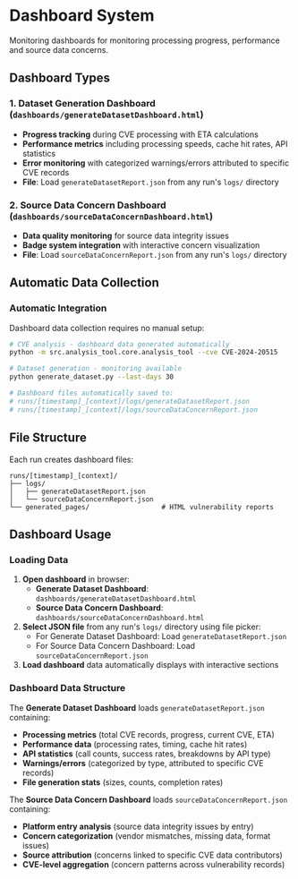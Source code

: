 # Dashboard System

Monitoring dashboards for monitoring processing progress, performance and source data concerns.

## Dashboard Types

### 1. Dataset Generation Dashboard (`dashboards/generateDatasetDashboard.html`)

- **Progress tracking** during CVE processing with ETA calculations
- **Performance metrics** including processing speeds, cache hit rates, API statistics
- **Error monitoring** with categorized warnings/errors attributed to specific CVE records
- **File**: Load `generateDatasetReport.json` from any run's `logs/` directory

### 2. Source Data Concern Dashboard (`dashboards/sourceDataConcernDashboard.html`)

- **Data quality monitoring** for source data integrity issues
- **Badge system integration** with interactive concern visualization
- **File**: Load `sourceDataConcernReport.json` from any run's `logs/` directory

## Automatic Data Collection

### Automatic Integration

Dashboard data collection requires no manual setup:

```bash
# CVE analysis - dashboard data generated automatically
python -m src.analysis_tool.core.analysis_tool --cve CVE-2024-20515

# Dataset generation - monitoring available  
python generate_dataset.py --last-days 30

# Dashboard files automatically saved to:
# runs/[timestamp]_[context]/logs/generateDatasetReport.json
# runs/[timestamp]_[context]/logs/sourceDataConcernReport.json
```

## File Structure

Each run creates dashboard files:

```text
runs/[timestamp]_[context]/
├── logs/
│   ├── generateDatasetReport.json    
│   └── sourceDataConcernReport.json  
└── generated_pages/                  # HTML vulnerability reports
```

## Dashboard Usage

### Loading Data

1. **Open dashboard** in browser:
   - **Generate Dataset Dashboard**: `dashboards/generateDatasetDashboard.html`  
   - **Source Data Concern Dashboard**: `dashboards/sourceDataConcernDashboard.html`
2. **Select JSON file** from any run's `logs/` directory using file picker:
   - For Generate Dataset Dashboard: Load `generateDatasetReport.json`
   - For Source Data Concern Dashboard: Load `sourceDataConcernReport.json`
3. **Load dashboard** data automatically displays with interactive sections

### Dashboard Data Structure

The **Generate Dataset Dashboard** loads `generateDatasetReport.json` containing:

- **Processing metrics** (total CVE records, progress, current CVE, ETA)
- **Performance data** (processing rates, timing, cache hit rates)
- **API statistics** (call counts, success rates, breakdowns by API type)
- **Warnings/errors** (categorized by type, attributed to specific CVE records)
- **File generation stats** (sizes, counts, completion rates)

The **Source Data Concern Dashboard** loads `sourceDataConcernReport.json` containing:

- **Platform entry analysis** (source data integrity issues by entry)
- **Concern categorization** (vendor mismatches, missing data, format issues)
- **Source attribution** (concerns linked to specific CVE data contributors)
- **CVE-level aggregation** (concern patterns across vulnerability records)

